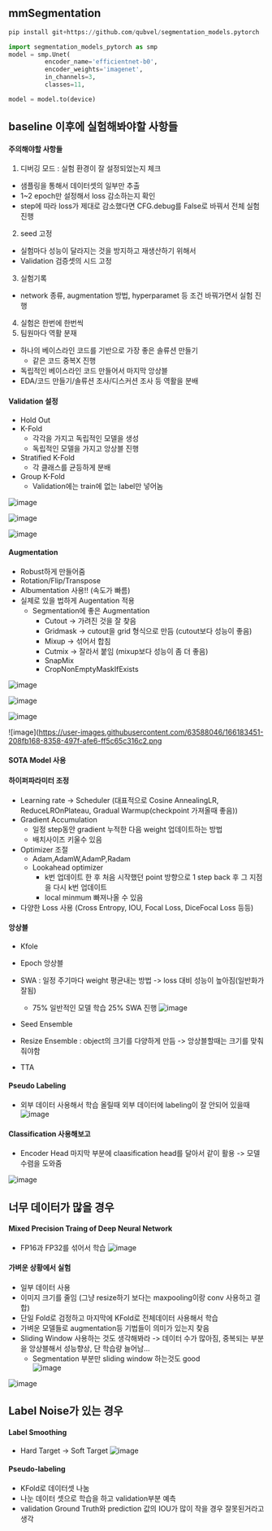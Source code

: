 ## mmSegmentation

```python
pip install git+https://github.com/qubvel/segmentation_models.pytorch

import segmentation_models_pytorch as smp
model = smp.Unet(
          encoder_name='efficientnet-b0',
          encoder_weights='imagenet',
          in_channels=3,
          classes=11,

model = model.to(device)
```

## baseline 이후에 실험해봐야할 사항들
#### 주의해야할 사항들
1. 디버깅 모드 : 실험 환경이 잘 설정되었는지 체크
  * 샘플링을 통해서 데이터셋의 일부만 추출
  * 1~2 epoch만 설정해서 loss 감소하는지 확인
  * step에 따라 loss가 제대로 감소했다면 CFG.debug를 False로 바꿔서 전체 실험 진행

2. seed 고정
  * 실험마다 성능이 달라지는 것을 방지하고 재생산하기 위해서
  * Validation 검증셋의 시드 고정

3. 실험기록
  * network 종류, augmentation 방법, hyperparamet 등 조건 바꿔가면서 실험 진행

4. 실험은 한번에 한번씩
5. 팀원마다 역활 분재
  * 하나의 베이스라인 코드를 기반으로 가장 좋은 솔류션 만들기
    * 같은 코드 중복X 진행
  * 독립적인 베이스라인 코드 만들어서 마지막 앙상블
  * EDA/코드 만들기/솔류션 조사/디스커션 조사 등 역활을 분배


#### Validation 설정
* Hold Out
* K-Fold
  * 각각을 가지고 독립적인 모델을 생성
  * 독립적인 모델을 가지고 앙상블 진행
* Stratified K-Fold
  * 각 클래스를 균등하게 분배
* Group K-Fold
  * Validation에는 train에 없는 label만 넣어놈

![image](https://user-images.githubusercontent.com/63588046/166181794-921482f6-3736-4b47-ac37-ba1c7b0f2476.png)

![image](https://user-images.githubusercontent.com/63588046/166181881-17379375-e038-4648-b47e-38813194b8f5.png)

![image](https://user-images.githubusercontent.com/63588046/166181982-993f16fc-b0d0-4557-b2d8-e899ad9571c9.png)


#### Augmentation
* Robust하게 만들어줌
* Rotation/Flip/Transpose
* Albumentation 사용!! (속도가 빠름)
* 실제로 있을 법하게 Augentation 적용
  * Segmentation에 좋은 Augmentation
    * Cutout -> 가려진 것을 잘 찾음
    * Gridmask -> cutout을 grid 형식으로 만듬 (cutout보다 성능이 좋음)
    * Mixup -> 섞어서 합침
    * Cutmix -> 잘라서 붙임 (mixup보다 성능이 좀 더 좋음)
    * SnapMix
    * CropNonEmptyMaskIfExists

![image](https://user-images.githubusercontent.com/63588046/166182242-4a42af83-81cb-4280-a9a0-1b7b163b4300.png)

![image](https://user-images.githubusercontent.com/63588046/166183325-5bf080c2-5d3f-4117-a4fd-f387a9a83fab.png)

![image](https://user-images.githubusercontent.com/63588046/166183413-eae080cc-db1c-4772-9bd4-552ddec9bccc.png)
  
![image](https://user-images.githubusercontent.com/63588046/166183451-208fb168-8358-497f-afe6-ff5c65c316c2.png


#### SOTA Model 사용

#### 하이퍼파라미터 조정
* Learning rate -> Scheduler (대표적으로 Cosine AnnealingLR, ReduceLROnPlateau, Gradual Warmup(checkpoint 가져올때 좋음))
* Gradient Accumulation 
  * 일정 step동안 gradient 누적한 다음 weight 업데이트하는 방법
  * 배치사이즈 키울수 있음
* Optimizer 조절
  * Adam,AdamW,AdamP,Radam
  * Lookahead optimizer
    * k번 업데이트 한 후 처음 시작했던 point 방향으로 1 step back 후 그 지점을 다시 k번 업데이트
    * local minmum 빠져나올 수 있음
* 다양한 Loss 사용 (Cross Entropy, IOU, Focal Loss, DiceFocal Loss 등등)



#### 앙상블
* Kfole
* Epoch 앙상블
* SWA : 일정 주기마다 weight 평균내는 방법 -> loss 대비 성능이 높아짐(일반화가 잘됨)
  * 75% 일반적인 모델 학습 25% SWA 진행
![image](https://user-images.githubusercontent.com/63588046/166184790-f75e78ca-bf6f-44cf-b672-95113c7fe938.png)

* Seed Ensemble
* Resize Ensemble : object의 크기를 다양하게 만듬 -> 앙상블할때는 크기를 맞춰줘야함
* TTA


#### Pseudo Labeling 
* 외부 데이터 사용해서 학습 올릴때 외부 데이터에 labeling이 잘 안되어 있을때
![image](https://user-images.githubusercontent.com/63588046/166192682-470edde5-cb04-4dbb-8c52-a5115fe9ffbc.png)

#### Classification 사용해보고
* Encoder Head 마지막 부분에 claasification head를 달아서 같이 활용 -> 모델 수렴을 도와줌

![image](https://user-images.githubusercontent.com/63588046/166192790-2732de99-2aca-4a93-b78b-6906753c9af7.png)



## 너무 데이터가 많을 경우
#### Mixed Precision Traing of Deep Neural Network
* FP16과 FP32를 섞어서 학습
![image](https://user-images.githubusercontent.com/63588046/166193002-ac3d7b3c-2163-4162-a937-6f206b4b8cea.png)

#### 가벼운 상황에서 실험
* 일부 데이터 사용
* 이미지 크기를 줄임 (그냥 resize하기 보다는 maxpooling이랑 conv 사용하고 결합)
* 단일 Fold로 검정하고 마지막에 KFold로 전체데이터 사용해서 학습
* 가벼운 모델들로 augmentation등 기법들이 의미가 있는지 찾음
* Sliding Window 사용하는 것도 생각해봐라 -> 데이터 수가 많아짐, 중복되는 부분을 앙상블해서 성능향상, 단 학습량 늘어남...
  * Segmentation 부분만 sliding window 하는것도 good  
![image](https://user-images.githubusercontent.com/63588046/166193113-eb9ed23f-67b1-46ff-8ff4-209803d61e39.png)

![image](https://user-images.githubusercontent.com/63588046/166193476-fcbf0216-4646-46f8-8cc2-dcc9d828bc03.png)


## Label Noise가 있는 경우

#### Label Smoothing
* Hard Target -> Soft Target
![image](https://user-images.githubusercontent.com/63588046/166194312-386d0c2c-5a6d-4da1-8ed8-52d7902532bb.png)

#### Pseudo-labeling
* KFold로 데이터셋 나눔
* 나눈 데이터 셋으로 학습을 하고 validation부분 예측
* validation Ground Truth와 prediction 값의 IOU가 많이 작을 경우 잘못된거라고 생각

